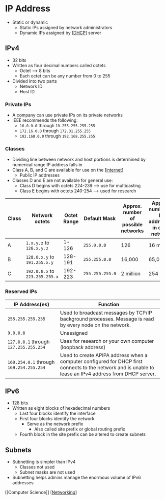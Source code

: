 # IP Address

- Static or dynamic
  - Static IPs assigned by network administrators
  - Dynamic IPs assigned by [[DHCP]] server

## IPv4

- 32 bits
- Written as four decimal numbers called octets
  - Octet --> 8 bits
  - Each octet can be any number from 0 to 255
- Divided into two parts
  - Network ID
  - Host ID

### Private IPs

- A company can use private IPs on its private networks
- IEEE recommends the following:
  - `10.0.0.0` through `10.255.255.255.255`
  - `172.16.0.0` through `172.31.255.255`
  - `192.168.0.0` through `192.168.255.255`

### Classes

- Dividing line between network and host portions is determined by numerical range IP address falls in
- Class A, B, and C are available for use on the [[internet]]
  - Public IP addresses
- Classes D and E are not available for general use:
  - Class D begins with octets 224-239 --> use for multicasting
  - Class E begins with octets 240-254 --> used for research

| Class | Network octets                 | Octet Range | Default Mask    | Approx. number of possible networks | Approx. number of IP addresses in each network |
| ----- | ------------------------------ | ----------- | --------------- | ----------------------------------- | ---------------------------------------------- |
| A     | `1.x.y.z` to `126.x.y.z`       | 1-126       | `255.0.0.0`     | 126                                 | 16 million                                     |
| B     | `128.0.x.y` to `191.255.x.y`   | 128-191     | `255.255.0.0`   | 16,000                              | 65,000                                         |
| C     | `192.0.0.x` to `223.255.255.x` | 192-223     | `255.255.255.0` | 2 million                           | 254                                            |

### Reserved IPs

| IP Address(es)                          | Function                                                                                                                                                |
| --------------------------------------- | ------------------------------------------------------------------------------------------------------------------------------------------------------- |
| `255.255.255.255`                       | Used to broadcast messages by TCP/IP background processes. Message is read by every node on the network.                                                |
| `0.0.0.0`                               | Unassigned                                                                                                                                              |
| `127.0.0.1` through `127.255.255.254`   | Uses for research or your own computer (loopback address)                                                                                               |
| `169.254.0.1` through `169.254.255.254` | Used to create APIPA address when a computer configured for DHCP first connects to the network and is unable to lease an IPv4 address from DHCP server. |

## IPv6

- 128 bits
- Written as eight blocks of hexadecimal numbers
  - Last four blocks identify the interface
  - First four blocks identify the network
    - Serve as the network prefix
      - Also called site prefix or global routing prefix
  - Fourth block in the site prefix can be altered to create subnets

## Subnets

- Subnetting is simpler than IPv4
  - Classes not used
  - Subnet masks are not used
- Subnetting helps admins manage the enormous volume of IPv6 addresses

[[Computer Science]] [[Networking]]


[//begin]: # "Autogenerated link references for markdown compatibility"
[dhcp]: dhcp "DHCP"
[internet]: internet "Internet"
[computer-science]: computer-science "Computer Science"
[networking]: networking "Networking"
[//end]: # "Autogenerated link references"